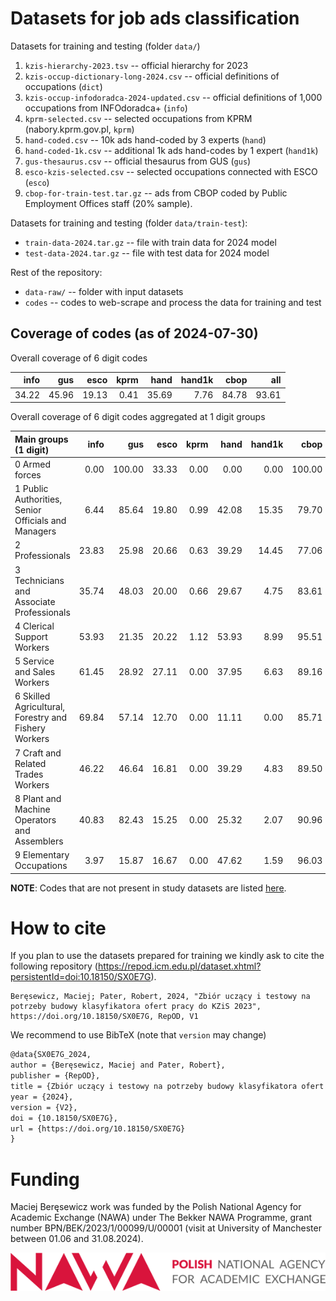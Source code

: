 # Datasets for job ads classification

Datasets for training and testing (folder `data/`)

1.  `kzis-hierarchy-2023.tsv` -- official hierarchy for 2023
2.  `kzis-occup-dictionary-long-2024.csv` -- official definitions of occupations (`dict`)
3.  `kzis-occup-infodoradca-2024-updated.csv` -- official definitions of 1,000 occupations from INFOdoradca+ (`info`)
4.  `kprm-selected.csv` -- selected occupations from KPRM (nabory.kprm.gov.pl, `kprm`)
5.  `hand-coded.csv` -- 10k ads hand-coded by 3 experts (`hand`)
6.  `hand-coded-1k.csv` -- additional 1k ads hand-codes by 1 expert (`hand1k`)
7.  `gus-thesaurus.csv` -- official thesaurus from GUS (`gus`)
8.  `esco-kzis-selected.csv` -- selected occupations connected with ESCO (`esco`)
9.  `cbop-for-train-test.tar.gz` -- ads from CBOP coded by Public Employment Offices staff (20% sample).

Datasets for training and testing (folder `data/train-test`):

-   `train-data-2024.tar.gz` -- file with train data for 2024 model
-   `test-data-2024.tar.gz` -- file with test data for 2024 model

Rest of the repository:

-   `data-raw/` -- folder with input datasets
-   `codes` -- codes to web-scrape and process the data for training and test

## Coverage of codes (as of 2024-07-30)

Overall coverage of 6 digit codes

|  info |   gus |  esco | kprm |  hand | hand1k |  cbop |   all |
|------:|------:|------:|-----:|------:|-------:|------:|------:|
| 34.22 | 45.96 | 19.13 | 0.41 | 35.69 |   7.76 | 84.78 | 93.61 |

Overall coverage of 6 digit codes aggregated at 1 digit groups

| Main groups (1 digit)                                |  info |    gus |  esco | kprm |  hand | hand1k |   cbop |    all |
|:-----------------------------------------------------|------:|-------:|------:|-----:|------:|-------:|-------:|-------:|
| 0 Armed forces                                       |  0.00 | 100.00 | 33.33 | 0.00 |  0.00 |   0.00 | 100.00 | 100.00 |
| 1 Public Authorities, Senior Officials and Managers  |  6.44 |  85.64 | 19.80 | 0.99 | 42.08 |  15.35 |  79.70 |  95.54 |
| 2 Professionals                                      | 23.83 |  25.98 | 20.66 | 0.63 | 39.29 |  14.45 |  77.06 |  89.35 |
| 3 Technicians and Associate Professionals            | 35.74 |  48.03 | 20.00 | 0.66 | 29.67 |   4.75 |  83.61 |  92.46 |
| 4 Clerical Support Workers                           | 53.93 |  21.35 | 20.22 | 1.12 | 53.93 |   8.99 |  95.51 |  98.88 |
| 5 Service and Sales Workers                          | 61.45 |  28.92 | 27.11 | 0.00 | 37.95 |   6.63 |  89.16 |  96.99 |
| 6 Skilled Agricultural, Forestry and Fishery Workers | 69.84 |  57.14 | 12.70 | 0.00 | 11.11 |   0.00 |  85.71 |  98.41 |
| 7 Craft and Related Trades Workers                   | 46.22 |  46.64 | 16.81 | 0.00 | 39.29 |   4.83 |  89.50 |  94.33 |
| 8 Plant and Machine Operators and Assemblers         | 40.83 |  82.43 | 15.25 | 0.00 | 25.32 |   2.07 |  90.96 |  97.93 |
| 9 Elementary Occupations                             |  3.97 |  15.87 | 16.67 | 0.00 | 47.62 |   1.59 |  96.03 |  96.03 |

**NOTE**: Codes that are not present in study datasets are listed [here](data/codes-not-coveted.csv).

# How to cite

If you plan to use the datasets prepared for training we kindly ask to cite the following repository (<https://repod.icm.edu.pl/dataset.xhtml?persistentId=doi:10.18150/SX0E7G>).

```         
Beręsewicz, Maciej; Pater, Robert, 2024, "Zbiór uczący i testowy na potrzeby budowy klasyfikatora ofert pracy do KZiS 2023", https://doi.org/10.18150/SX0E7G, RepOD, V1
```

We recommend to use BibTeX (note that `version` may change)

``` tex
@data{SX0E7G_2024,
author = {Beręsewicz, Maciej and Pater, Robert},
publisher = {RepOD},
title = {Zbiór uczący i testowy na potrzeby budowy klasyfikatora ofert pracy do KZiS 2023},
year = {2024},
version = {V2},
doi = {10.18150/SX0E7G},
url = {https://doi.org/10.18150/SX0E7G}
}
```

# Funding

Maciej Beręsewicz work was funded by the Polish National Agency for Academic Exchange (NAWA) under The Bekker NAWA Programme, grant number BPN/BEK/2023/1/00099/U/00001 (visit at University of Manchester between 01.06 and 31.08.2024).

[![](https://raw.githubusercontent.com/OJALAB/CBOP-datasets/main/docs/logo-nawa.png)](https://nawa.gov.pl/en/)
